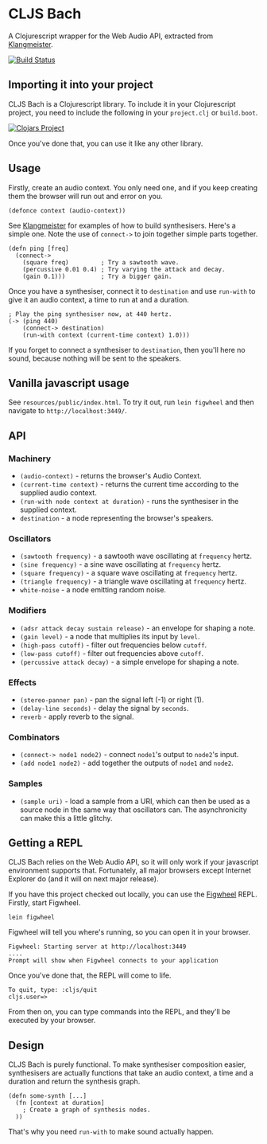CLJS Bach
=========

A Clojurescript wrapper for the Web Audio API, extracted from [Klangmeister](http://ctford.github.io/klangmeister/).

[![Build Status](https://travis-ci.org/ctford/cljs-bach.png)](https://travis-ci.org/ctford/cljs-bach)

Importing it into your project
------------------------------

CLJS Bach is a Clojurescript library. To include it in your Clojurescript project, you need to
include the following in your `project.clj` or `build.boot`.

[![Clojars Project](http://clojars.org/cljs-bach/latest-version.svg)](http://clojars.org/cljs-bach)

Once you've done that, you can use it like any other library.

Usage
-----

Firstly, create an audio context. You only need one, and if you keep creating them the browser will run out and error on you.

    (defonce context (audio-context))

See [Klangmeister](http://ctford.github.io/klangmeister/) for examples of how to build synthesisers. Here's a simple
one. Note the use of `connect->` to join together simple parts together.

    (defn ping [freq]
      (connect->
        (square freq)         ; Try a sawtooth wave.
        (percussive 0.01 0.4) ; Try varying the attack and decay.
        (gain 0.1)))          ; Try a bigger gain.

Once you have a synthesiser, connect it to `destination` and use `run-with` to give it an audio context, a time to run at
and a duration.

    ; Play the ping synthesiser now, at 440 hertz.
    (-> (ping 440)
        (connect-> destination)
        (run-with context (current-time context) 1.0)))

If you forget to connect a synthesiser to `destination`, then you'll here no sound, because nothing will be sent to the speakers.

Vanilla javascript usage
------------------------

See `resources/public/index.html`. To try it out, run `lein figwheel` and then navigate to `http://localhost:3449/`.

API
---

### Machinery

* `(audio-context)` - returns the browser's Audio Context.
* `(current-time context)` - returns the current time according to the supplied audio context.
* `(run-with node context at duration)` - runs the synthesiser in the supplied context.
* `destination` - a node representing the browser's speakers.

### Oscillators

* `(sawtooth frequency)` - a sawtooth wave oscillating at `frequency` hertz.
* `(sine frequency)` - a sine wave oscillating at `frequency` hertz.
* `(square frequency)` - a square wave oscillating at `frequency` hertz.
* `(triangle frequency)` - a triangle wave oscillating at `frequency` hertz.
* `white-noise` - a node emitting random noise.

### Modifiers

* `(adsr attack decay sustain release)` - an envelope for shaping a note.
* `(gain level)` - a node that multiplies its input by `level`.
* `(high-pass cutoff)` - filter out frequencies below `cutoff`.
* `(low-pass cutoff)` - filter out frequencies above `cutoff`.
* `(percussive attack decay)` - a simple envelope for shaping a note.

### Effects

* `(stereo-panner pan)` - pan the signal left (-1) or right (1).
* `(delay-line seconds)` - delay the signal by `seconds`.
* `reverb` - apply reverb to the signal.

### Combinators

* `(connect-> node1 node2)` - connect `node1`'s output to `node2`'s input.
* `(add node1 node2)` - add together the outputs of `node1` and `node2`.

### Samples

* `(sample uri)` - load a sample from a URI, which can then be used as a source node in the same way that oscillators can. The asynchronicity can make this a little glitchy.

Getting a REPL
--------------

CLJS Bach relies on the Web Audio API, so it will only work if your javascript environment supports that. Fortunately, all
major browsers except Internet Explorer do (and it will on next major release).

If you have this project checked out locally, you can use the [Figwheel](https://github.com/bhauman/lein-figwheel) REPL. Firstly,
start Figwheel.

    lein figwheel

Figwheel will tell you where's running, so you can open it in your browser.

    Figwheel: Starting server at http://localhost:3449
    ....
    Prompt will show when Figwheel connects to your application

Once you've done that, the REPL will come to life.

    To quit, type: :cljs/quit
    cljs.user=>

From then on, you can type commands into the REPL, and they'll be executed by your browser.

Design
------

CLJS Bach is purely functional. To make synthesiser composition easier, synthesisers are actually functions that take
an audio context, a time and a duration and return the synthesis graph.

    (defn some-synth [...]
      (fn [context at duration]
        ; Create a graph of synthesis nodes.
      ))

That's why you need `run-with` to make sound actually happen.
